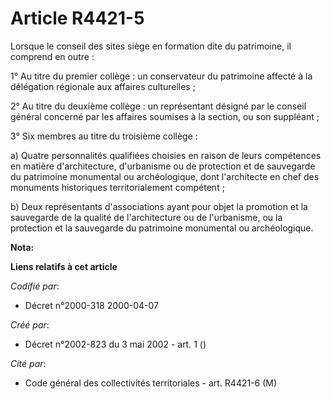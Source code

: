 # Article R4421-5

Lorsque le conseil des sites siège en formation dite du patrimoine, il comprend en outre :

1° Au titre du premier collège : un conservateur du patrimoine affecté à la délégation régionale aux affaires culturelles ;

2° Au titre du deuxième collège : un représentant désigné par le conseil général concerné par les affaires soumises à la
section, ou son suppléant ;

3° Six membres au titre du troisième collège :

a) Quatre personnalités qualifiées choisies en raison de leurs compétences en matière d'architecture, d'urbanisme ou de
protection et de sauvegarde du patrimoine monumental ou archéologique, dont l'architecte en chef des monuments historiques
territorialement compétent ;

b) Deux représentants d'associations ayant pour objet la promotion et la sauvegarde de la qualité de l'architecture ou de
l'urbanisme, ou la protection et la sauvegarde du patrimoine monumental ou archéologique.

**Nota:**



**Liens relatifs à cet article**

_Codifié par_:

  - Décret n°2000-318 2000-04-07

_Créé par_:

  - Décret n°2002-823 du 3 mai 2002 - art. 1 ()

_Cité par_:

  - Code général des collectivités territoriales - art. R4421-6 (M)
